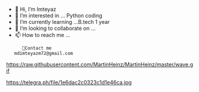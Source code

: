 - 👋 Hi, I’m Imteyaz
- 👀 I’m interested in ... Python coding
- 🌱 I’m currently learning ...B.tech 1 year
- 💞️ I’m looking to collaborate on ...
- 📫 How to reach me ...

<!---
Imteyazking01/Imteyazking01 is a ✨ special ✨ repository because its `README.md` (this file) appears on your GitHub profile.
You can click the Preview link to take a look at your changes.
--->
          💌Contact me
       mdimteyazm72@gmail.com

https://raw.githubusercontent.com/MartinHeinz/MartinHeinz/master/wave.gif

https://telegra.ph/file/1e6dac2c0323c1d1e46ca.jpg

